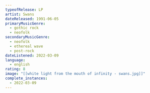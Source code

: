 ```yaml
---
typeofRelease: LP
artist: Swans
dateReleased: 1991-06-05
primaryMusicGenre:
  - gothic rock
  - neofolk
secondaryMusicGenre:
  - neofolk
  - ethereal wave
  - post-rock
dateListened: 2022-03-09
language:
  - english
rating: 8
image: "[[white light from the mouth of infinity - swans.jpg]]"
complete_instances:
  - 2022-03-09
---
```

